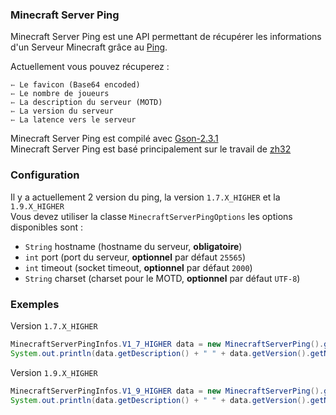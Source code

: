 ### Minecraft Server Ping

Minecraft Server Ping est une API permettant de récupérer les informations d'un Serveur Minecraft grâce au [Ping](https://wiki.vg/Server_List_Ping).

Actuellement vous pouvez récuperez :

    ➳ Le favicon (Base64 encoded)
    ➳ Le nombre de joueurs
    ➳ La description du serveur (MOTD)
    ➳ La version du serveur
    ➳ La latence vers le serveur

Minecraft Server Ping est compilé avec [Gson-2.3.1](https://github.com/google/gson)<br>
Minecraft Server Ping est basé principalement sur le travail de [zh32](https://gist.github.com/zh32/7190955)

### Configuration

Il y a actuellement 2 version du ping, la version ``1.7.X_HIGHER`` et la ``1.9.X_HIGHER``<br>
Vous devez utiliser la classe ``MinecraftServerPingOptions`` les options disponibles sont : <br>
<ul>
<li> <code>String</code> hostname (hostname du serveur, <b>obligatoire</b>)
<li> <code>int</code> port (port du serveur, <b>optionnel</b> par défaut <code>25565</code>)
<li> <code>int</code> timeout (socket timeout, <b>optionnel</b> par défaut <code>2000</code>)
<li> <code>String</code> charset (charset pour le MOTD, <b>optionnel</b> par défaut <code>UTF-8</code>)
</ul>

### Exemples

Version ``1.7.X_HIGHER``

```java
MinecraftServerPingInfos.V1_7_HIGHER data = new MinecraftServerPing().getPing_V1_7_HIGHER(new MinecraftServerPingOptions().setHostname("127.0.0.1").setPort(25565));
System.out.println(data.getDescription() + " " + data.getVersion().getName() + " " + data.getLatency() + " " + data.getPlayers().getOnline() + "/" + data.getPlayers().getMax());
```
Version ``1.9.X_HIGHER``

```java
MinecraftServerPingInfos.V1_9_HIGHER data = new MinecraftServerPing().getPing_V1_9_HIGHER(new MinecraftServerPingOptions().setHostname("127.0.0.1").setPort(25565));
System.out.println(data.getDescription() + " " + data.getVersion().getName() + " " + data.getLatency() + " " + data.getPlayers().getOnline() + "/" + data.getPlayers().getMax());
```

